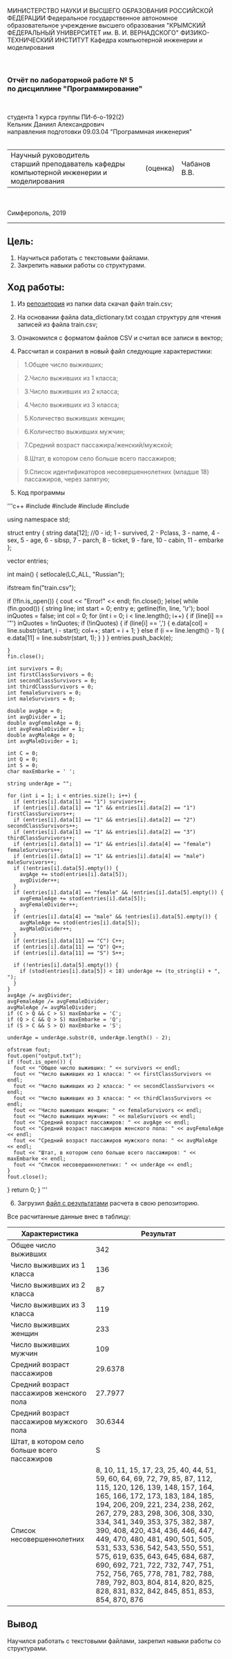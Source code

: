 МИНИСТЕРСТВО НАУКИ И ВЫСШЕГО ОБРАЗОВАНИЯ РОССИЙСКОЙ ФЕДЕРАЦИИ
Федеральное государственное автономное образовательное учреждение высшего образования
"КРЫМСКИЙ ФЕДЕРАЛЬНЫЙ УНИВЕРСИТЕТ им. В. И. ВЕРНАДСКОГО"
ФИЗИКО-ТЕХНИЧЕСКИЙ ИНСТИТУТ
Кафедра компьютерной инженерии и моделирования
<br/><br/>
​
### Отчёт по лабораторной работе № 5<br/> по дисциплине "Программирование"
<br/>

студента 1 курса группы ПИ-б-о-192(2)\
Кельник Даниил Александрович\
направления подготовки 09.03.04 "Программная инженерия"
<br/>
​
<table>
<tr><td>Научный руководитель<br/> старший преподаватель кафедры<br/>компьютерной инженерии и моделирования</td>
<td>(оценка)</td>
<td>Чабанов В.В.</td>
</tr>
</table>
<br/><br/>
​
Симферополь, 2019

* * *

## Цель:
1. Научиться работать с текстовыми файлами.
2. Закрепить навыки работы со структурами.

## Ход работы: 
1. Из <a href="https://github.com/rebeccabilbro/titanic">репозитория</a> из папки data скачал файл train.csv;

2. На основании файла data_dictionary.txt создал структуру для чтения записей из файла train.csv;

3. Ознакомился с форматом файлов CSV и считал все записи в вектор;

4. Рассчитал и сохранил в новый файл следующие характеристики:

> 1.Общее число выживших;

> 2.Число выживших из 1 класса;

> 3.Число выживших из 2 класса;

> 4.Число выживших из 3 класса;

> 5.Количество выживших женщин;

> 6.Количество выживших мужчин;

> 7.Средний возраст пассажира/женский/мужской;

> 8.Штат, в котором село больше всего пассажиров;

> 9.Список идентификаторов несовершеннолетних (младше 18) пассажиров, через запятую;

5. Код программы 

'''c++
#include <iostream>
#include <fstream>
#include <string>
#include <vector>

using namespace std;

struct entry {
  string data[12];
  //0 - id; 1 - survived, 2 - Pclass, 3 - name, 4 - sex, 5 - age, 6 - sibsp, 7 - parch, 8 - ticket, 9 - fare, 10 - cabin, 11 - embarke
};

vector<entry> entries;

int main()
{
  setlocale(LC_ALL, "Russian");

  ifstream fin("train.csv");

  if (!fin.is_open()) {
    cout << "Error!" << endl;
    fin.close();
  }else{
    while (fin.good()) {
      string line;
      int start = 0;
      entry e;
      getline(fin, line, '\r');
      bool inQuotes = false;
      int col = 0;
      for (int i = 0; i < line.length(); i++) {
        if (line[i] == '"') inQuotes = !inQuotes;
        if (!inQuotes) {
          if (line[i] == ',') {
            e.data[col] = line.substr(start, i - start);
            col++;
            start = i + 1;
          }
          else if (i == line.length() - 1) {
            e.data[11] = line.substr(start, 1);
          }
        }
      }
      entries.push_back(e);

    }
    fin.close();

    int survivors = 0;
    int firstClassSurvivors = 0;
    int secondClassSurvivors = 0;
    int thirdClassSurvivors = 0;
    int femaleSurvivors = 0;
    int maleSurvivors = 0;

    double avgAge = 0;
    int avgDivider = 1;
    double avgFemaleAge = 0;
    int avgFemaleDivider = 1;
    double avgMaleAge = 0;
    int avgMaleDivider = 1;

    int C = 0;
    int Q = 0;
    int S = 0;
    char maxEmbarke = ' ';

    string underAge = "";

    for (int i = 1; i < entries.size(); i++) {
      if (entries[i].data[1] == "1") survivors++;
      if (entries[i].data[1] == "1" && entries[i].data[2] == "1") firstClassSurvivors++;
      if (entries[i].data[1] == "1" && entries[i].data[2] == "2") secondClassSurvivors++;
      if (entries[i].data[1] == "1" && entries[i].data[2] == "3") thirdClassSurvivors++;
      if (entries[i].data[1] == "1" && entries[i].data[4] == "female") femaleSurvivors++;
      if (entries[i].data[1] == "1" && entries[i].data[4] == "male") maleSurvivors++;
      if (!entries[i].data[5].empty()) {
        avgAge += stod(entries[i].data[5]);
        avgDivider++;
      }
      if (entries[i].data[4] == "female" && !entries[i].data[5].empty()) {
        avgFemaleAge += stod(entries[i].data[5]);
        avgFemaleDivider++;
      }
      if (entries[i].data[4] == "male" && !entries[i].data[5].empty()) {
        avgMaleAge += stod(entries[i].data[5]);
        avgMaleDivider++;
      }
      if (entries[i].data[11] == "C") C++;
      if (entries[i].data[11] == "Q") Q++;
      if (entries[i].data[11] == "S") S++;

      if (!entries[i].data[5].empty()) {
        if (stod(entries[i].data[5]) < 18) underAge += (to_string(i) + ", ");
      }
    }
    avgAge /= avgDivider;
    avgFemaleAge /= avgFemaleDivider;
    avgMaleAge /= avgMaleDivider;
    if (C > Q && C > S) maxEmbarke = 'C';
    if (Q > C && Q > S) maxEmbarke = 'Q';
    if (S > C && S > Q) maxEmbarke = 'S';

    underAge = underAge.substr(0, underAge.length() - 2);

    ofstream fout;
    fout.open("output.txt");
    if (fout.is_open()) {
      fout << "Общее число выживших: " << survivors << endl;
      fout << "Число выживших из 1 класса: " << firstClassSurvivors << endl;
      fout << "Число выживших из 2 класса: " << secondClassSurvivors << endl;
      fout << "Число выживших из 3 класса: " << thirdClassSurvivors << endl;
      fout << "Число выживших женщин: " << femaleSurvivors << endl;
      fout << "Число выживших мужчин: " << maleSurvivors << endl;
      fout << "Средний возраст пассажиров: " << avgAge << endl;
      fout << "Средний возраст пассажиров женского пола: " << avgFemaleAge << endl;
      fout << "Средний возраст пассажиров мужского пола: " << avgMaleAge << endl;
      fout << "Штат, в котором село больше всего пассажиров: " << maxEmbarke << endl;
      fout << "Список несовершеннолетних: " << underAge << endl;
    }
    fout.close();

  }
  return 0;
}
'''

6. Загрузил <a href="https://github.com/KelnikDaniil/PI-192-2-/tree/master/Лаборторная%205/output.txt">файл с результатами</a> расчета в свою репозиторию.

Все расчитанные данные внес в таблицу:

Характеристика                              | Результат
--------------------------------------------|-----
Общее число выживших                        | 342
Число выживших из 1 класса                  | 136
Число выживших из 2 класса                  | 87
Число выживших из 3 класса                  | 119
Число выживших женщин                       | 233
Число выживших мужчин                       | 109
Средний возраст пассажиров                  | 29.6378
Средний возраст пассажиров женского пола    | 27.7977
Средний возраст пассажиров мужского пола    | 30.6344
Штат, в котором село больше всего пассажиров| S
Список несовершеннолетних                   | 8, 10, 11, 15, 17, 23, 25, 40, 44, 51, 59, 60, 64, 69, 72, 79, 85, 87, 112, 115, 120, 126, 139, 148, 157, 164, 165, 166, 172, 173, 183, 184, 185, 194, 206, 209, 221, 234, 238, 262, 267, 279, 283, 298, 306, 308, 330, 334, 341, 349, 353, 375, 382, 387, 390, 408, 420, 434, 436, 446, 447, 449, 470, 480, 481, 490, 501, 505, 531, 533, 536, 542, 543, 550, 551, 575, 619, 635, 643, 645, 684, 687, 690, 692, 721, 722, 732, 747, 751, 752, 756, 765, 778, 781, 782, 788, 789, 792, 803, 804, 814, 820, 825, 828, 831, 832, 842, 845, 851, 853, 854, 870, 876

## Вывод

Научился работать с текстовыми файлами, закрепил навыки работы со структурами.

